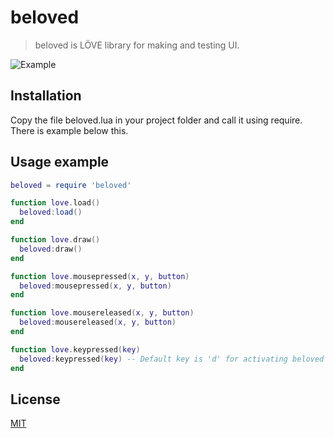# beloved
> beloved is LÖVE library for making and testing UI.

![Example](https://i.imgur.com/7om5qk1.png)

## Installation

Copy the file beloved.lua in your project folder and call it using require. There is example below this.

## Usage example

```lua
beloved = require 'beloved'

function love.load()
  beloved:load()
end

function love.draw()
  beloved:draw()
end

function love.mousepressed(x, y, button)
  beloved:mousepressed(x, y, button)
end

function love.mousereleased(x, y, button)
  beloved:mousereleased(x, y, button)
end

function love.keypressed(key)
  beloved:keypressed(key) -- Default key is 'd' for activating beloved mode, you can change this in beloved.lua
end
```

## License

[MIT](LICENSE)
